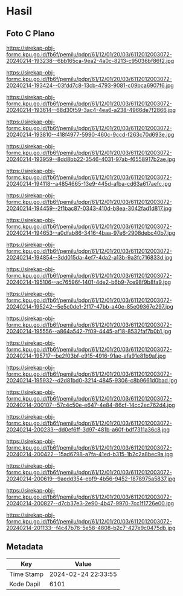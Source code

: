 # Hasil

## Foto C Plano

https://sirekap-obj-formc.kpu.go.id/fb6f/pemilu/pdpr/61/12/01/20/03/6112012003072-20240214-193238--6bb165ca-9ea2-4a0c-8213-c95036bf86f2.jpg

https://sirekap-obj-formc.kpu.go.id/fb6f/pemilu/pdpr/61/12/01/20/03/6112012003072-20240214-193424--03fdd7c8-13cb-4793-9081-c09bca6907f6.jpg

https://sirekap-obj-formc.kpu.go.id/fb6f/pemilu/pdpr/61/12/01/20/03/6112012003072-20240214-193614--68d30f59-3ac4-4ea6-a238-4966de7f2866.jpg

https://sirekap-obj-formc.kpu.go.id/fb6f/pemilu/pdpr/61/12/01/20/03/6112012003072-20240214-193810--418f4977-5990-460c-9ccd-f263c70d693e.jpg

https://sirekap-obj-formc.kpu.go.id/fb6f/pemilu/pdpr/61/12/01/20/03/6112012003072-20240214-193959--8dd8bb22-3546-4031-97ab-f6558917b2ae.jpg

https://sirekap-obj-formc.kpu.go.id/fb6f/pemilu/pdpr/61/12/01/20/03/6112012003072-20240214-194118--a4854665-13e9-445d-afba-cd63a617aefc.jpg

https://sirekap-obj-formc.kpu.go.id/fb6f/pemilu/pdpr/61/12/01/20/03/6112012003072-20240214-194459--2f1bac87-0343-410d-b8ea-3042fad1d817.jpg

https://sirekap-obj-formc.kpu.go.id/fb6f/pemilu/pdpr/61/12/01/20/03/6112012003072-20240214-194653--a0dfab86-3416-4baa-97e6-2908debc40b7.jpg

https://sirekap-obj-formc.kpu.go.id/fb6f/pemilu/pdpr/61/12/01/20/03/6112012003072-20240214-194854--3dd015da-4ef7-4da2-a13b-9a3fc716833d.jpg

https://sirekap-obj-formc.kpu.go.id/fb6f/pemilu/pdpr/61/12/01/20/03/6112012003072-20240214-195106--ac76596f-1401-4de2-b6b9-7ce98f9b8fa9.jpg

https://sirekap-obj-formc.kpu.go.id/fb6f/pemilu/pdpr/61/12/01/20/03/6112012003072-20240214-195242--5e5c0de1-2f17-47bb-a40e-85e09367e297.jpg

https://sirekap-obj-formc.kpu.go.id/fb6f/pemilu/pdpr/61/12/01/20/03/6112012003072-20240214-195556--a864a542-7f09-4445-af18-8532faf7b0b1.jpg

https://sirekap-obj-formc.kpu.go.id/fb6f/pemilu/pdpr/61/12/01/20/03/6112012003072-20240214-195717--be2f03bf-e915-4916-91ae-afa91e81b9af.jpg

https://sirekap-obj-formc.kpu.go.id/fb6f/pemilu/pdpr/61/12/01/20/03/6112012003072-20240214-195932--d2d81bd0-3214-4845-9306-c8b9661d0bad.jpg

https://sirekap-obj-formc.kpu.go.id/fb6f/pemilu/pdpr/61/12/01/20/03/6112012003072-20240214-200107--57c4c50e-e647-4e84-86cf-14cc2ec762d4.jpg

https://sirekap-obj-formc.kpu.go.id/fb6f/pemilu/pdpr/61/12/01/20/03/6112012003072-20240214-200233--dd0ef6ff-3d97-481b-a60f-bdf7311a36c8.jpg

https://sirekap-obj-formc.kpu.go.id/fb6f/pemilu/pdpr/61/12/01/20/03/6112012003072-20240214-200422--15ad6798-a7fa-41ed-b315-1b2c2a8bec9a.jpg

https://sirekap-obj-formc.kpu.go.id/fb6f/pemilu/pdpr/61/12/01/20/03/6112012003072-20240214-200619--9aedd354-ebf9-4b56-9452-1878975a5837.jpg

https://sirekap-obj-formc.kpu.go.id/fb6f/pemilu/pdpr/61/12/01/20/03/6112012003072-20240214-200827--d7cb37e3-2e90-4b47-9970-7cc1f1726e00.jpg

https://sirekap-obj-formc.kpu.go.id/fb6f/pemilu/pdpr/61/12/01/20/03/6112012003072-20240214-201133--f4c47b76-5e58-4808-b2c7-427e9c0475db.jpg


## Metadata

| Key        | Value               |
| ---------- | ------------------- |
| Time Stamp | 2024-02-24 22:33:55 |
| Kode Dapil | 6101                |



